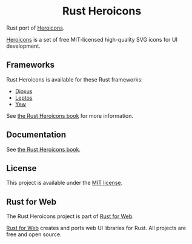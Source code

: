 <!-- <p align="center">
    <a href="./logo.svg">
        <img src="./logo.svg" width="300" height="200" alt="Rust Heroicons Logo">
    </a>
</p> -->

<h1 align="center">Rust Heroicons</h1>

Rust port of [Heroicons](https://heroicons.com/).

[Heroicons](https://heroicons.com/) is a set of free MIT-licensed high-quality SVG icons for UI development.

## Frameworks

Rust Heroicons is available for these Rust frameworks:

- [Dioxus](https://dioxuslabs.com/)
- [Leptos](https://leptos.dev/)
- [Yew](https://yew.rs/)

See [the Rust Heroicons book](https://heroicons.rustforweb.org/introduction.html#frameworks) for more information.

## Documentation

See [the Rust Heroicons book](https://heroicons.rustforweb.org).

<!-- ## Credits

The logo is a combination of the [Heroicons logo](https://github.com/tailwindlabs/heroicons/blob/master/.github/logo-light.svg) and [Ferris the Rustacean](https://rustacean.net/). -->

## License

This project is available under the [MIT license](LICENSE.md).

## Rust for Web

The Rust Heroicons project is part of [Rust for Web](https://github.com/RustForWeb).

[Rust for Web](https://github.com/RustForWeb) creates and ports web UI libraries for Rust. All projects are free and open source.
